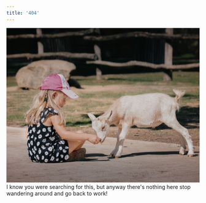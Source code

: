 ```yaml
---
title: '404'
---
```


![just a goat & girl](assets/img/c-perret-mRhQQuI5ELw-unsplash.jpg)
I know you were searching for this, but anyway there's nothing here stop
wandering around and go back to work!
